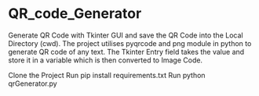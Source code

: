 # QR_code_Generator
Generate QR Code with Tkinter GUI and save the QR Code into the Local Directory (cwd). The project utilises pyqrcode and png module in python to generate QR code of any text. The Tkinter Entry field takes the value and store it in a variable which is then converted to Image Code.


Clone the Project
Run pip install requirements.txt
Run python qrGenerator.py
